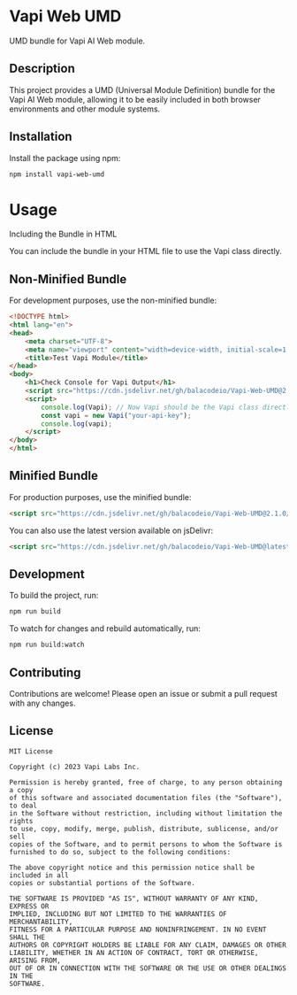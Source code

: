 # Vapi Web UMD

UMD bundle for Vapi AI Web module.

## Description

This project provides a UMD (Universal Module Definition) bundle for the Vapi AI Web module, allowing it to be easily included in both browser environments and other module systems.

## Installation

Install the package using npm:

```bash
npm install vapi-web-umd
```

# Usage

Including the Bundle in HTML

You can include the bundle in your HTML file to use the Vapi class directly.

## Non-Minified Bundle

For development purposes, use the non-minified bundle:

```html
<!DOCTYPE html>
<html lang="en">
<head>
    <meta charset="UTF-8">
    <meta name="viewport" content="width=device-width, initial-scale=1.0">
    <title>Test Vapi Module</title>
</head>
<body>
    <h1>Check Console for Vapi Output</h1>
    <script src="https://cdn.jsdelivr.net/gh/balacodeio/Vapi-Web-UMD@2.1.0/dist/2.1.0/vapi-web-bundle-2.1.0.js"></script> <!-- Non-minified bundle -->
    <script>
        console.log(Vapi); // Now Vapi should be the Vapi class directly
        const vapi = new Vapi("your-api-key");
        console.log(vapi);
    </script>
</body>
</html>
```

## Minified Bundle

For production purposes, use the minified bundle:

```HTML
<script src="https://cdn.jsdelivr.net/gh/balacodeio/Vapi-Web-UMD@2.1.0/dist/2.1.0/vapi-web-bundle-2.1.0.min.js"></script> <!-- Minified bundle -->
```

You can also use the latest version available on jsDelivr:

```HTML
<script src="https://cdn.jsdelivr.net/gh/balacodeio/Vapi-Web-UMD@latest/dist/latest/vapi-web-bundle.min.js"></script> <!-- Latest minified bundle -->

```


## Development

To build the project, run:

```bash
npm run build
```

To watch for changes and rebuild automatically, run:

```bash
npm run build:watch
```

## Contributing

Contributions are welcome! Please open an issue or submit a pull request with any changes.

## License

```Text
MIT License

Copyright (c) 2023 Vapi Labs Inc.

Permission is hereby granted, free of charge, to any person obtaining a copy
of this software and associated documentation files (the "Software"), to deal
in the Software without restriction, including without limitation the rights
to use, copy, modify, merge, publish, distribute, sublicense, and/or sell
copies of the Software, and to permit persons to whom the Software is
furnished to do so, subject to the following conditions:

The above copyright notice and this permission notice shall be included in all
copies or substantial portions of the Software.

THE SOFTWARE IS PROVIDED "AS IS", WITHOUT WARRANTY OF ANY KIND, EXPRESS OR
IMPLIED, INCLUDING BUT NOT LIMITED TO THE WARRANTIES OF MERCHANTABILITY,
FITNESS FOR A PARTICULAR PURPOSE AND NONINFRINGEMENT. IN NO EVENT SHALL THE
AUTHORS OR COPYRIGHT HOLDERS BE LIABLE FOR ANY CLAIM, DAMAGES OR OTHER
LIABILITY, WHETHER IN AN ACTION OF CONTRACT, TORT OR OTHERWISE, ARISING FROM,
OUT OF OR IN CONNECTION WITH THE SOFTWARE OR THE USE OR OTHER DEALINGS IN THE
SOFTWARE.
```
